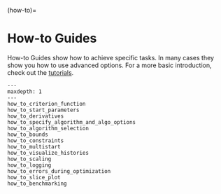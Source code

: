 (how-to)=

# How-to Guides

How-to Guides show how to achieve specific tasks. In many cases they show you how to use
advanced options. For a more basic introduction, check out the [tutorials](tutorials).

```{toctree}
---
maxdepth: 1
---
how_to_criterion_function
how_to_start_parameters
how_to_derivatives
how_to_specify_algorithm_and_algo_options
how_to_algorithm_selection
how_to_bounds
how_to_constraints
how_to_multistart
how_to_visualize_histories
how_to_scaling
how_to_logging
how_to_errors_during_optimization
how_to_slice_plot
how_to_benchmarking
```
